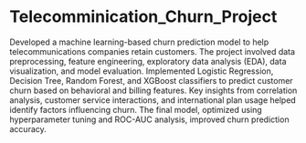# Telecomminication_Churn_Project
Developed a machine learning-based churn prediction model to help telecommunications companies retain customers. The project involved data preprocessing, feature engineering, exploratory data analysis (EDA), data visualization, and model evaluation. Implemented Logistic Regression, Decision Tree, Random Forest, and XGBoost classifiers to predict customer churn based on behavioral and billing features. Key insights from correlation analysis, customer service interactions, and international plan usage helped identify factors influencing churn. The final model, optimized using hyperparameter tuning and ROC-AUC analysis, improved churn prediction accuracy.
